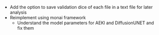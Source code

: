 - Add the option to save validation dice of each file in a text file for later analysis
- Reimplement using monai framework
    - Understand the model parameters for AEKl and DiffusionUNET and fix them
